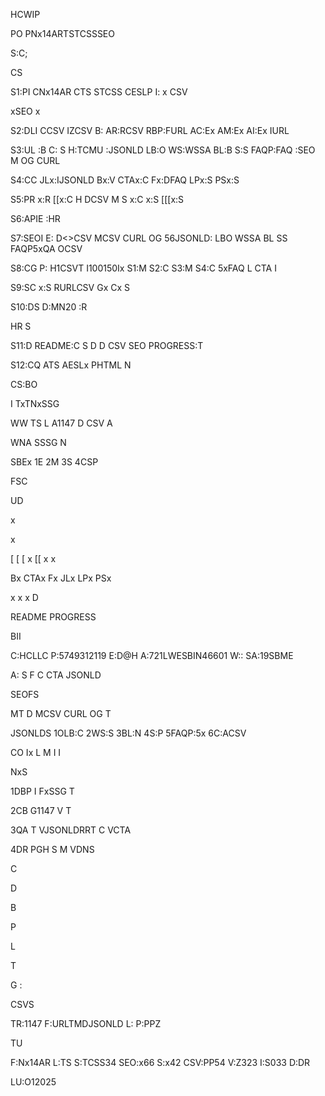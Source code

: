 HCWIP

PO
PNx14ARTSTCSSSEO

S:C;



CS

S1:PI
CNx14AR
CTS
STCSS
CESLP
I:
x
CSV

xSEO
x


S2:DLI
CCSV
IZCSV
B:
AR:RCSV
RBP:FURL
AC:Ex
AM:Ex
AI:Ex
IURL

S3:UL
:B
C:
S
H:TCMU
:JSONLD
LB:O
WS:WSSA
BL:B
S:S
FAQP:FAQ
:SEO
M
OG
CURL

S4:CC
JLx:IJSONLD
Bx:V
CTAx:C
Fx:DFAQ
LPx:S
PSx:S

S5:PR
x:R
[[x:C
H
DCSV
M
S
x:C
x:S
[[[x:S

S6:APIE
:HR

S7:SEOI
E:
D<>CSV
MCSV
CURL
OG
56JSONLD:
LBO
WSSA
BL
SS
FAQP5xQA
OCSV

S8:CG
P:
H1CSVT
I100150Ix
S1:M
S2:C
S3:M
S4:C
5xFAQ
L
CTA
I

S9:SC
x:S
RURLCSV
Gx
Cx
S

S10:DS
D:MN20
:R

HR
S

S11:D
README:C
S
D
D
CSV
SEO
PROGRESS:T

S12:CQ
ATS
AESLx
PHTML
N



CS:BO

I
TxTNxSSG

WW
TS
L
A1147
D
CSV
A

WNA
SSSG
N

SBEx
1E
2M
3S
4CSP



FSC


UD





x

x

[
[
[
x
[[
x
x

Bx
CTAx
Fx
JLx
LPx
PSx













x
x
x
D






README
PROGRESS




BII

C:HCLLC
P:5749312119
E:D@H
A:721LWESBIN46601
W::
SA:19SBME

A:
S
F
C
CTA
JSONLD



SEOFS

MT
D
MCSV
CURL
OG
T

JSONLDS
1OLB:C
2WS:S
3BL:N
4S:P
5FAQP:5x
6C:ACSV

CO
Ix
L
M
I
I



NxS

1DBP
I
FxSSG
T

2CB
G1147
V
T

3QA
T
VJSONLDRRT
C
VCTA

4DR
PGH
S
M
VDNS



C


D


B


P


L


T


G
:




CSVS

TR:1147
F:URLTMDJSONLD
L:
P:PPZ



TU

F:Nx14AR
L:TS
S:TCSS34
SEO:x66
S:x42
CSV:PP54
V:Z323
I:S033
D:DR



LU:O12025

